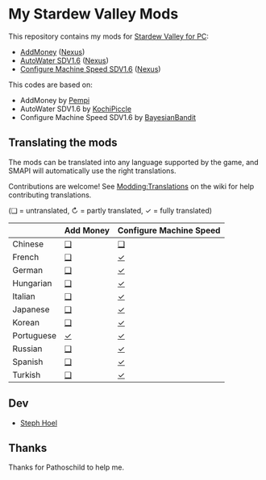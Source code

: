 ﻿# My Stardew Valley Mods

This repository contains my mods for [Stardew Valley for PC](http://stardewvalley.net/):

* [AddMoney](AddMoney) ([Nexus](https://www.nexusmods.com/stardewvalley/mods/21016))
* [AutoWater SDV1.6](AutoWater) ([Nexus](https://www.nexusmods.com/stardewvalley/mods/21022))
* [Configure Machine Speed SDV1.6](ConfigureMachineSpeed) ([Nexus](https://www.nexusmods.com/stardewvalley/mods/21005))

This codes are based on:

* AddMoney by [Pempi](https://www.nexusmods.com/stardewvalley/mods/20111)
* AutoWater SDV1.6 by [KochiPiccle](https://www.nexusmods.com/stardewvalley/mods/1666)
* Configure Machine Speed SDV1.6 by [BayesianBandit](https://www.nexusmods.com/stardewvalley/mods/3519)

## Translating the mods
<!--

    This section is auto-generated using a script, there's no need to edit it manually.
    https://github.com/Pathoschild/StardewScripts/tree/main/create-translation-summary

-->
The mods can be translated into any language supported by the game, and SMAPI will automatically
use the right translations.

Contributions are welcome! See [Modding:Translations](https://stardewvalleywiki.com/Modding:Translations)
on the wiki for help contributing translations.

(❑ = untranslated, ↻ = partly translated, ✓ = fully translated)

&nbsp;     | Add Money                   | Configure Machine Speed
:--------- | :-------------------------- | :--------------------------------------
Chinese    | [❑](AddMoney/i18n)         | [❑](ConfigureMachineSpeed/i18n/zh.json)
French     | [❑](AddMoney/i18n)         | [✓](ConfigureMachineSpeed/i18n/fr.json)
German     | [❑](AddMoney/i18n)         | [✓](ConfigureMachineSpeed/i18n/de.json)
Hungarian  | [❑](AddMoney/i18n)         | [✓](ConfigureMachineSpeed/i18n/hu.json)
Italian    | [❑](AddMoney/i18n)         | [✓](ConfigureMachineSpeed/i18n/it.json)
Japanese   | [❑](AddMoney/i18n)         | [✓](ConfigureMachineSpeed/i18n/ja.json)
Korean     | [❑](AddMoney/i18n)         | [✓](ConfigureMachineSpeed/i18n/ko.json)
Portuguese | [✓](AddMoney/i18n/pt.json)  | [✓](ConfigureMachineSpeed/i18n/pt.json)
Russian    | [❑](AddMoney/i18n)         | [✓](ConfigureMachineSpeed/i18n/ru.json)
Spanish    | [❑](AddMoney/i18n)         | [✓](ConfigureMachineSpeed/i18n/es.json)
Turkish    | [❑](AddMoney/i18n)         | [✓](ConfigureMachineSpeed/i18n/tr.json)

<!-- End translations -->

## Dev

* [Steph Hoel](https://github.com/stephhoel)

## Thanks

Thanks for Pathoschild to help me.
